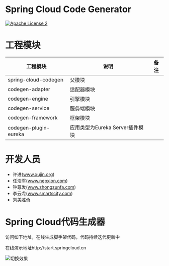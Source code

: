 # Spring Cloud Code Generator
[![Apache License 2](https://img.shields.io/badge/license-ASF2-blue.svg)](https://www.apache.org/licenses/LICENSE-2.0.txt)

# 工程模块

| 工程模块 | 说明 | 备注 |
| --- | --- | --- |
| spring-cloud-codegen | 父模块 |  |
| codegen-adapter | 适配器模块 |  |
| codegen-engine | 引擎模块 |  |
| codegen-service | 服务端模块 |  |
| codegen-framework | 框架模块 |  |
| codegen-plugin-eureka | 应用类型为Eureka Server插件模块 |  |

# 开发人员

*  许进(www.xujin.org)
*  任浩军(www.nepxion.com)
*  钟尊发(www.zhongzunfa.com)
*  李云龙(www.smartscity.com)
*  刘美胜奇

# Spring Cloud代码生成器
访问如下地址，在线生成脚手架代码，代码持续迭代更新中

在线演示地址http://start.springcloud.cn
  
![切换效果](/codegen-docs/tmp.gif)


